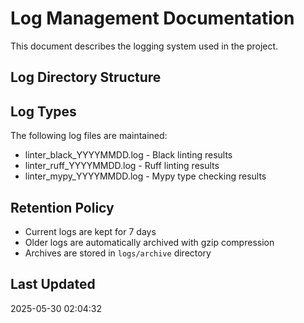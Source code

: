# Log Management Documentation

This document describes the logging system used in the project.

## Log Directory Structure



## Log Types

The following log files are maintained:

- linter_black_YYYYMMDD.log - Black linting results
- linter_ruff_YYYYMMDD.log - Ruff linting results
- linter_mypy_YYYYMMDD.log - Mypy type checking results

## Retention Policy

- Current logs are kept for 7 days
- Older logs are automatically archived with gzip compression
- Archives are stored in `logs/archive` directory

## Last Updated
2025-05-30 02:04:32
